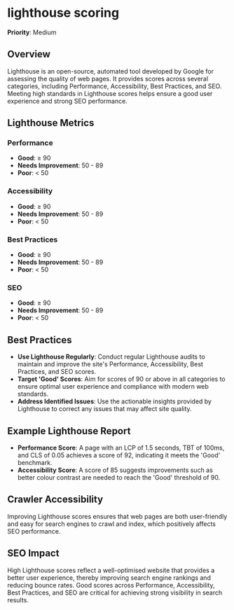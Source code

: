 
# lighthouse scoring

**Priority**: Medium

## Overview
Lighthouse is an open-source, automated tool developed by Google for assessing the quality of web pages. It provides scores across several categories, including Performance, Accessibility, Best Practices, and SEO. Meeting high standards in Lighthouse scores helps ensure a good user experience and strong SEO performance.

## Lighthouse Metrics

### Performance
- **Good**: ≥ 90
- **Needs Improvement**: 50 - 89
- **Poor**: < 50

### Accessibility
- **Good**: ≥ 90
- **Needs Improvement**: 50 - 89
- **Poor**: < 50

### Best Practices
- **Good**: ≥ 90
- **Needs Improvement**: 50 - 89
- **Poor**: < 50

### SEO
- **Good**: ≥ 90
- **Needs Improvement**: 50 - 89
- **Poor**: < 50

## Best Practices

- **Use Lighthouse Regularly**: Conduct regular Lighthouse audits to maintain and improve the site's Performance, Accessibility, Best Practices, and SEO scores.
- **Target 'Good' Scores**: Aim for scores of 90 or above in all categories to ensure optimal user experience and compliance with modern web standards.
- **Address Identified Issues**: Use the actionable insights provided by Lighthouse to correct any issues that may affect site quality.

## Example Lighthouse Report

- **Performance Score**: A page with an LCP of 1.5 seconds, TBT of 100ms, and CLS of 0.05 achieves a score of 92, indicating it meets the 'Good' benchmark.
- **Accessibility Score**: A score of 85 suggests improvements such as better colour contrast are needed to reach the 'Good' threshold of 90.

## Crawler Accessibility
Improving Lighthouse scores ensures that web pages are both user-friendly and easy for search engines to crawl and index, which positively affects SEO performance.

## SEO Impact
High Lighthouse scores reflect a well-optimised website that provides a better user experience, thereby improving search engine rankings and reducing bounce rates. Good scores across Performance, Accessibility, Best Practices, and SEO are critical for achieving strong visibility in search results.
